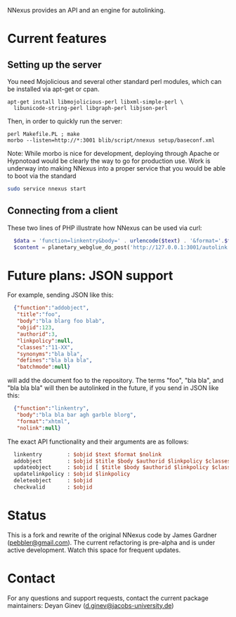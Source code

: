 NNexus provides an API and an engine for autolinking.

# Current features

## Setting up the server

You need Mojolicious and several other standard perl
modules, which can be installed via apt-get or cpan.

```
apt-get install libmojolicious-perl libxml-simple-perl \
  libunicode-string-perl libgraph-perl libjson-perl
```

Then, in order to quickly run the server:

```
perl Makefile.PL ; make
morbo --listen=http://*:3001 blib/script/nnexus setup/baseconf.xml
```

Note: While morbo is nice for development, deploying through Apache or Hypnotoad would be clearly the way to go for production use.
Work is underway into making NNexus into a proper service that you would be able to boot via the standard

```sh
sudo service nnexus start
```

## Connecting from a client

These two lines of PHP illustrate how NNexus can be used via curl:

```php
  $data = 'function=linkentry&body=' . urlencode($text) . '&format='.$format.'&domain=planetmath';
  $content = planetary_webglue_do_post('http://127.0.0.1:3001/autolink',$data);
```

# Future plans: JSON support

For example, sending JSON like this:

```json
  {"function":"addobject",
   "title":"foo",
   "body":"bla blarg foo blab",
   "objid":123,
   "authorid":3,
   "linkpolicy":null,
   "classes":"11-XX",
   "synonyms":"bla bla",
   "defines":"bla bla bla",
   "batchmode":null}
```

will add the document foo to the repository.  The terms
"foo", "bla bla", and "bla bla bla" will then be
autolinked in the future, if you send in JSON like this:

```json
  {"function":"linkentry",
   "body":"bla bla bar agh garble blorg",
   "format":"xhtml",
   "nolink":null}
```

The exact API functionality and their arguments are as follows:

```perl
  linkentry        : $objid $text $format $nolink
  addobject        : $objid $title $body $authorid $linkpolicy $classes $synonyms $defines $batchmode
  updateobject     : $objid [ $title $body $authorid $linkpolicy $classes $synonyms $defines $batchmode ]
  updatelinkpolicy : $objid $linkpolicy
  deleteobject     : $objid
  checkvalid       : $objid
```

# Status

This is a fork and rewrite of the original NNexus code by James Gardner (pebbler@gmail.com).
The current refactoring is pre-alpha and is under active development. Watch this space for frequent updates.

# Contact

For any questions and support requests, contact the current package maintainers:
Deyan Ginev (d.ginev@jacobs-university.de)